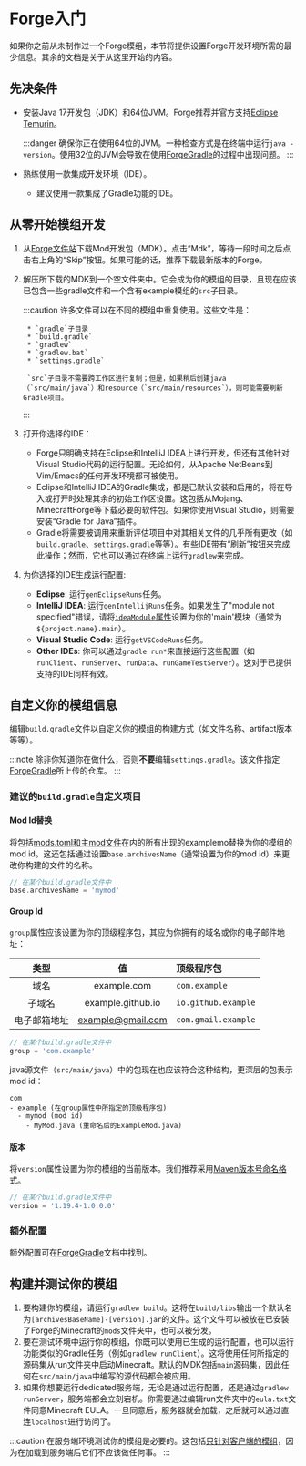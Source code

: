Forge入门
=========

如果你之前从未制作过一个Forge模组，本节将提供设置Forge开发环境所需的最少信息。其余的文档是关于从这里开始的内容。

先决条件
--------

* 安装Java 17开发包（JDK）和64位JVM。Forge推荐并官方支持[Eclipse Temurin][jdk]。

    :::danger
        确保你正在使用64位的JVM。一种检查方式是在终端中运行`java -version`。使用32位的JVM会导致在使用[ForgeGradle]的过程中出现问题。
    :::

* 熟练使用一款集成开发环境（IDE）。
    * 建议使用一款集成了Gradle功能的IDE。

从零开始模组开发
----------------

1. 从[Forge文件站][files]下载Mod开发包（MDK）。点击“Mdk”，等待一段时间之后点击右上角的“Skip”按钮。如果可能的话，推荐下载最新版本的Forge。
1. 解压所下载的MDK到一个空文件夹中。它会成为你的模组的目录，且现在应该已包含一些gradle文件和一个含有example模组的`src`子目录。

    :::caution
        许多文件可以在不同的模组中重复使用。这些文件是：

        * `gradle`子目录
        * `build.gradle`
        * `gradlew`
        * `gradlew.bat`
        * `settings.gradle`

        `src`子目录不需要跨工作区进行复制；但是，如果稍后创建java（`src/main/java`）和resource（`src/main/resources`），则可能需要刷新Gradle项目。
    :::

1. 打开你选择的IDE：
    * Forge只明确支持在Eclipse和IntelliJ IDEA上进行开发，但还有其他针对Visual Studio代码的运行配置。无论如何，从Apache NetBeans到Vim/Emacs的任何开发环境都可被使用。
    * Eclipse和IntelliJ IDEA的Gradle集成，都是已默认安装和启用的，将在导入或打开时处理其余的初始工作区设置。这包括从Mojang、MinecraftForge等下载必要的软件包。如果你使用Visual Studio，则需要安装“Gradle for Java”插件。
    * Gradle将需要被调用来重新评估项目中对其相关文件的几乎所有更改（如`build.gradle`、`settings.gradle`等等）。有些IDE带有“刷新”按钮来完成此操作；然而，它也可以通过在终端上运行`gradlew`来完成。
1. 为你选择的IDE生成运行配置:
    * **Eclipse**: 运行`genEclipseRuns`任务。
    * **IntelliJ IDEA**: 运行`genIntellijRuns`任务。如果发生了"module not specified"错误，请将[`ideaModule`属性][config]设置为你的'main'模块（通常为`${project.name}.main`）。
    * **Visual Studio Code**: 运行`getVSCodeRuns`任务。
    * **Other IDEs**: 你可以通过`gradle run*`来直接运行这些配置（如`runClient`、`runServer`、`runData`、`runGameTestServer`）。这对于已提供支持的IDE同样有效。

自定义你的模组信息
-----------------

编辑`build.gradle`文件以自定义你的模组的构建方式（如文件名称、artifact版本等等）。

:::note
    除非你知道你在做什么，否则**不要**编辑`settings.gradle`。该文件指定[ForgeGradle]所上传的仓库。
:::

### 建议的`build.gradle`自定义项目

#### Mod Id替换

将包括[mods.toml和主mod文件][modfiles]在内的所有出现的examplemo替换为你的模组的mod id。这还包括通过设置`base.archivesName`（通常设置为你的mod id）来更改你构建的文件的名称。

```gradle
// 在某个build.gradle文件中
base.archivesName = 'mymod'
```

#### Group Id

`group`属性应该设置为你的顶级程序包，其应为你拥有的域名或你的电子邮件地址：

类型          | 值                | 顶级程序包
:---:         | :---:             | :---
域名          | example.com       | `com.example`
子域名        | example.github.io | `io.github.example`
电子邮箱地址  | example@gmail.com | `com.gmail.example`

```gradle
// 在某个build.gradle文件中
group = 'com.example'
```

java源文件（`src/main/java`）中的包现在也应该符合这种结构，更深层的包表示mod id：

```text
com
- example (在group属性中所指定的顶级程序包)
  - mymod (mod id)
    - MyMod.java (重命名后的ExampleMod.java)
```

#### 版本

将`version`属性设置为你的模组的当前版本。我们推荐采用[Maven版本号命名格式][mvnver]。

```gradle
// 在某个build.gradle文件中
version = '1.19.4-1.0.0.0'
```

### 额外配置

额外配置可在[ForgeGradle]文档中找到。

构建并测试你的模组
-----------------

1. 要构建你的模组，请运行`gradlew build`。这将在`build/libs`输出一个默认名为`[archivesBaseName]-[version].jar`的文件。这个文件可以被放在已安装了Forge的Minecraft的`mods`文件夹中，也可以被分发。
1. 要在测试环境中运行你的模组，你既可以使用已生成的运行配置，也可以运行功能类似的Gradle任务（例如`gradlew runClient`）。这将使用任何所指定的源码集从run文件夹中启动Minecraft。默认的MDK包括`main`源码集，因此任何在`src/main/java`中编写的源代码都会被应用。
1. 如果你想要运行dedicated服务端，无论是通过运行配置，还是通过`gradlew runServer`，服务端都会立刻宕机。你需要通过编辑run文件夹中的`eula.txt`文件同意Minecraft EULA。一旦同意后，服务器就会加载，之后就可以通过直连`localhost`进行访问了。

:::caution
    在服务端环境测试你的模组是必要的。这包括[只针对客户端的模组][client]，因为在加载到服务端后它们不应该做任何事。
:::

[jdk]: https://adoptium.net/temurin/releases?version=17 "Eclipse Temurin 17 Prebuilt Binaries"
[ForgeGradle]: https://docs.minecraftforge.net/en/fg-6.x

[files]: https://files.minecraftforge.net "Forge Files distribution site"
[config]: https://docs.minecraftforge.net/en/fg-6.x/configuration/runs/

[modfiles]: ./modfiles.md
[packaging]: ./structuring.md#packaging
[mvnver]: ./versioning.md
[client]: ../concepts/sides.md#writing-one-sided-mods
